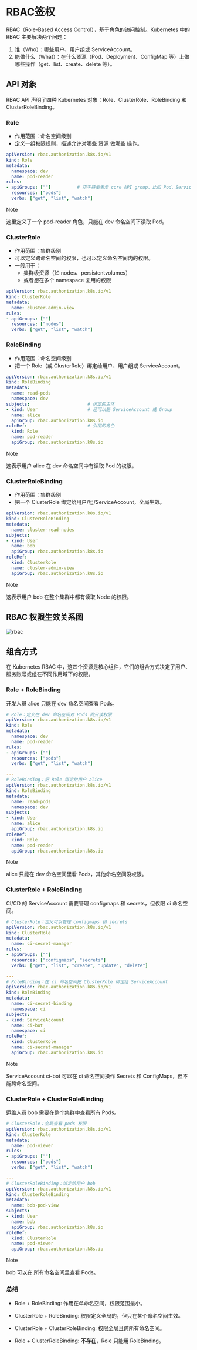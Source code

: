 # RBAC签权

RBAC（Role-Based Access Control），基于角色的访问控制。Kubernetes 中的 RBAC 主要解决两个问题：

1. 谁（Who）：哪些用户、用户组或 ServiceAccount。
2. 能做什么（What）：在什么资源（Pod、Deployment、ConfigMap 等）上做哪些操作（get、list、create、delete 等）。

## API 对象

RBAC API 声明了四种 Kubernetes 对象：Role、ClusterRole、RoleBinding 和 ClusterRoleBinding。

### Role

- 作用范围：命名空间级别
- 定义一组权限规则，描述允许对哪些 资源 做哪些 操作。

```yaml
apiVersion: rbac.authorization.k8s.io/v1
kind: Role
metadata:
  namespace: dev
  name: pod-reader
rules:
- apiGroups: [""]          # 空字符串表示 core API group，比如 Pod、Service
  resources: ["pods"]
  verbs: ["get", "list", "watch"]
```

> [!NOTE]
> 这里定义了一个 pod-reader 角色，只能在 dev 命名空间下读取 Pod。

### ClusterRole

- 作用范围：集群级别
- 可以定义跨命名空间的权限，也可以定义命名空间内的权限。
- 一般用于：
  - 集群级资源（如 nodes、persistentvolumes）
  - 或者想在多个 namespace 复用的权限

```yaml
apiVersion: rbac.authorization.k8s.io/v1
kind: ClusterRole
metadata:
  name: cluster-admin-view
rules:
- apiGroups: [""]
  resources: ["nodes"]
  verbs: ["get", "list", "watch"]
```

### RoleBinding

- 作用范围：命名空间级别
- 把一个 Role（或 ClusterRole）绑定给用户、用户组或 ServiceAccount。

```yaml
apiVersion: rbac.authorization.k8s.io/v1
kind: RoleBinding
metadata:
  name: read-pods
  namespace: dev
subjects:                      # 绑定的主体
- kind: User                   # 还可以是 ServiceAccount 或 Group
  name: alice
  apiGroup: rbac.authorization.k8s.io
roleRef:                       # 引用的角色
  kind: Role
  name: pod-reader
  apiGroup: rbac.authorization.k8s.io
```

> [!NOTE]
> 这表示用户 alice 在 dev 命名空间中有读取 Pod 的权限。

### ClusterRoleBinding

- 作用范围：集群级别
- 把一个 ClusterRole 绑定给用户/组/ServiceAccount，全局生效。

```yaml
apiVersion: rbac.authorization.k8s.io/v1
kind: ClusterRoleBinding
metadata:
  name: cluster-read-nodes
subjects:
- kind: User
  name: bob
  apiGroup: rbac.authorization.k8s.io
roleRef:
  kind: ClusterRole
  name: cluster-admin-view
  apiGroup: rbac.authorization.k8s.io
```

> [!NOTE]
> 这表示用户 bob 在整个集群中都有读取 Node 的权限。

## RBAC 权限生效关系图

![rbac](/kubernetes/object/img/rbac.png)

## 组合方式

在 Kubernetes RBAC 中，这四个资源是核心组件，它们的组合方式决定了用户、服务账号或组在不同作用域下的权限。

### Role + RoleBinding

开发人员 alice 只能在 dev 命名空间查看 Pods。

```yaml
# Role：定义在 dev 命名空间对 Pods 的只读权限
apiVersion: rbac.authorization.k8s.io/v1
kind: Role
metadata:
  namespace: dev
  name: pod-reader
rules:
- apiGroups: [""]
  resources: ["pods"]
  verbs: ["get", "list", "watch"]

---
# RoleBinding：把 Role 绑定给用户 alice
apiVersion: rbac.authorization.k8s.io/v1
kind: RoleBinding
metadata:
  name: read-pods
  namespace: dev
subjects:
- kind: User
  name: alice
  apiGroup: rbac.authorization.k8s.io
roleRef:
  kind: Role
  name: pod-reader
  apiGroup: rbac.authorization.k8s.io
```

> [!NOTE]
> alice 只能在 dev 命名空间里看 Pods，其他命名空间没权限。

### ClusterRole + RoleBinding

CI/CD 的 ServiceAccount 需要管理 configmaps 和 secrets，但仅限 ci 命名空间。

```yaml
# ClusterRole：定义可以管理 configmaps 和 secrets
apiVersion: rbac.authorization.k8s.io/v1
kind: ClusterRole
metadata:
  name: ci-secret-manager
rules:
- apiGroups: [""]
  resources: ["configmaps", "secrets"]
  verbs: ["get", "list", "create", "update", "delete"]

---
# RoleBinding：在 ci 命名空间把 ClusterRole 绑定给 ServiceAccount
apiVersion: rbac.authorization.k8s.io/v1
kind: RoleBinding
metadata:
  name: ci-secret-binding
  namespace: ci
subjects:
- kind: ServiceAccount
  name: ci-bot
  namespace: ci
roleRef:
  kind: ClusterRole
  name: ci-secret-manager
  apiGroup: rbac.authorization.k8s.io
```

> [!NOTE]
> ServiceAccount ci-bot 可以在 ci 命名空间操作 Secrets 和 ConfigMaps，但不能跨命名空间。

### ClusterRole + ClusterRoleBinding

运维人员 bob 需要在整个集群中查看所有 Pods。

```yaml
# ClusterRole：全局查看 pods 权限
apiVersion: rbac.authorization.k8s.io/v1
kind: ClusterRole
metadata:
  name: pod-viewer
rules:
- apiGroups: [""]
  resources: ["pods"]
  verbs: ["get", "list", "watch"]

---
# ClusterRoleBinding：绑定给用户 bob
apiVersion: rbac.authorization.k8s.io/v1
kind: ClusterRoleBinding
metadata:
  name: bob-pod-view
subjects:
- kind: User
  name: bob
  apiGroup: rbac.authorization.k8s.io
roleRef:
  kind: ClusterRole
  name: pod-viewer
  apiGroup: rbac.authorization.k8s.io
```

> [!NOTE]
> bob 可以在 所有命名空间里查看 Pods。

### 总结

- Role + RoleBinding: 作用在单命名空间，权限范围最小。

- ClusterRole + RoleBinding: 权限定义全局的，但只在某个命名空间生效。

- ClusterRole + ClusterRoleBinding: 权限全局且跨所有命名空间。

- Role + ClusterRoleBinding: **不存在**，Role 只能用 RoleBinding。